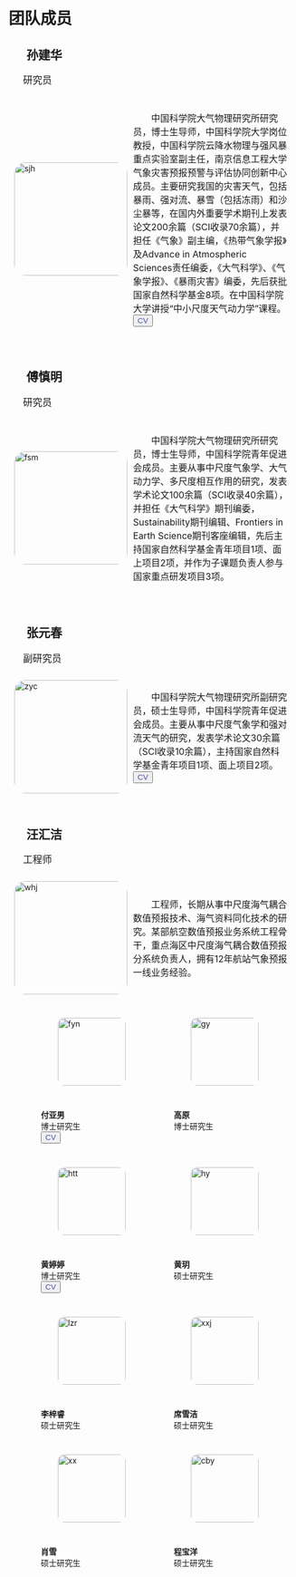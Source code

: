 <h1 id="people">团队成员</h1>

<h2 style="text-indent: 1.5em;">孙建华</h2>
<p style="text-indent: 1.5em; font-size: 17px;">研究员</p>
<div style="display: flex; align-items: center; padding: 10px;">
  <img src="images/avatar/sunjianhua.jpg" alt="sjh" width="200" style="border-radius: 10%; margin-right: 10px">
  <p style="text-indent: 2em; font-size: 16px;">中国科学院大气物理研究所研究员，博士生导师，中国科学院大学岗位教授，中国科学院云降水物理与强风暴重点实验室副主任，南京信息工程大学气象灾害预报预警与评估协同创新中心成员。主要研究我国的灾害天气，包括暴雨、强对流、暴雪（包括冻雨）和沙尘暴等，在国内外重要学术期刊上发表论文200余篇（SCI收录70余篇），并担任《气象》副主编，《热带气象学报》及Advance in Atmospheric Sciences责任编委，《大气科学》、《气象学报》、《暴雨灾害》编委，先后获批国家自然科学基金8项。在中国科学院大学讲授“中小尺度天气动力学”课程。<button><a href="/pdf/cv_sunjianhua.pdf" style="text-decoration: none; color: #3F50B6;">CV</a></button></p>
</div>
<br>

<h2 style="text-indent: 1.5em;">傅慎明</h2>
<p style="text-indent: 1.5em; font-size: 17px;">研究员</p>
<div style="display: flex; align-items: center; padding: 10px;">
  <img src="images/avatar/fushenming.jpg" alt="fsm" width="200" style="border-radius: 10%; margin-right: 10px">
  <p style="text-indent: 2em; font-size: 16px;">中国科学院大气物理研究所研究员，博士生导师，中国科学院青年促进会成员。主要从事中尺度气象学、大气动力学、多尺度相互作用的研究，发表学术论文100余篇（SCI收录40余篇），并担任《大气科学》期刊编委，Sustainability期刊编辑、Frontiers in Earth Science期刊客座编辑，先后主持国家自然科学基金青年项目1项、面上项目2项，并作为子课题负责人参与国家重点研发项目3项。</p>
</div>
<br>

<h2 style="text-indent: 1.5em;">张元春</h2>
<p style="text-indent: 1.5em; font-size: 17px;">副研究员</p>
<div style="display: flex; align-items: center; padding: 10px;">
  <img src="images/avatar/zhangyuanchun.jpg" alt="zyc" width="200" style="border-radius: 10%; margin-right: 10px">
  <p style="text-indent: 2em; font-size: 16px;">中国科学院大气物理研究所副研究员，硕士生导师，中国科学院青年促进会成员。主要从事中尺度气象学和强对流天气的研究，发表学术论文30余篇（SCI收录10余篇），主持国家自然科学基金青年项目1项、面上项目2项。<button><a href="/pdf/cv_zhangyuanchun.pdf" style="text-decoration: none; color: #3F50B6;">CV</a></button></p>
</div>
<br>

<h2 style="text-indent: 1.5em;">汪汇洁</h2>
<p style="text-indent: 1.5em; font-size: 17px;">工程师</p>
<div style="display: flex; align-items: center; padding: 10px;">
  <img src="images/avatar/wanghuijie.jpg" alt="whj" width="200" style="border-radius: 10%; margin-right: 10px">
  <p style="text-indent: 2em; font-size: 16px;">工程师，长期从事中尺度海气耦合数值预报技术、海气资料同化技术的研究。某部航空数值预报业务系统工程骨干，重点海区中尺度海气耦合数值预报分系统负责人，拥有12年航站气象预报一线业务经验。</p>
</div>
<br>

<div style="display: flex; justify-content: center; flex-wrap: wrap;">
  <figure style=" text-align:left;">
    <img src="images/avatar/fuyanan.jpg" alt="fyn" style="width:120px; border-radius: 10%; margin-bottom: 10px; margin-left: 30px; margin-right: 5px;">
    <p><br><a href="https://iap-fuyanan.github.io/personal-website/" style="text-decoration: none;"><b>付亚男</b></a><br>博士研究生<br><button><a href="/pdf/cv_fuyanan.pdf" style="text-decoration: none; color: #3F50B6;">CV</a></button></p>
  </figure>
  <figure style="text-align:left;">
    <img src="images/avatar/avatar.jpg" alt="gy" style="width:120px; border-radius: 10%; margin-bottom: 10px; margin-left: 30px; margin-right: 5px;">
    <p><br><b>高原</b><br>博士研究生</p>
  </figure>
  <figure style="text-align:left;">
    <img src="images/avatar/huangtingting.jpg" alt="htt" style="width:120px; border-radius: 10%; margin-bottom: 10px; margin-left: 30px; margin-right: 5px;">
    <p><br><b>黄婷婷</b><br>博士研究生<br><button><a href="/pdf/cv_huangtingting.pdf" style="text-decoration: none; color: #3F50B6;">CV</a></button></p>
  </figure>
  <figure style="text-align:left;">
    <img src="images/avatar/huangyue.jpg" alt="hy" style="width:120px; border-radius: 10%; margin-bottom: 10px; margin-left: 30px; margin-right: 5px;">
    <p><br><b>黄玥</b><br>硕士研究生</p>
  </figure>
  <figure style="text-align:left;">
    <img src="images/avatar/lizirui.jpg" alt="lzr" style="width:120px; border-radius: 10%; margin-bottom: 10px; margin-left: 30px; margin-right: 5px;">
    <p><br><b>李梓睿</b><br>硕士研究生</p>
  </figure>
  <figure style="text-align:left;">
    <img src="images/avatar/xixuejie.jpg" alt="xxj" style="width:120px; border-radius: 10%; margin-bottom: 10px; margin-left: 30px; margin-right: 5px;">
    <p><br><b>席雪洁</b><br>硕士研究生</p>
  </figure>
  <figure style="text-align:left;">
    <img src="images/avatar/xiaoxue.jpg" alt="xx" style="width:120px; border-radius: 10%; margin-bottom: 10px; margin-left: 30px; margin-right: 5px;">
    <p><br><b>肖雪</b><br>硕士研究生</p>
  </figure>
  <figure style="text-align:left;">
    <img src="images/avatar/chengbaoyang.jpg" alt="cby" style="width:120px; border-radius: 10%; margin-bottom: 10px; margin-left: 30px; margin-right: 5px;">
    <p><br><b>程宝洋</b><br>硕士研究生</p>
  </figure>
</div>



<br><br><br>
